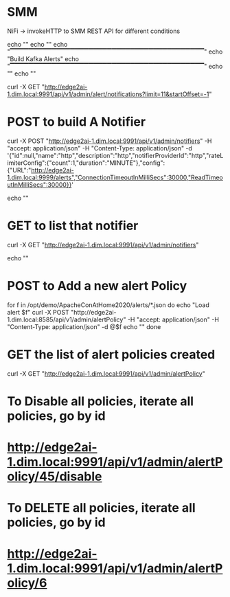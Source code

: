 # SMM

NiFi -> invokeHTTP to SMM REST API for different conditions

echo ""
echo ""
echo "▔▔▔▔▔▔▔▔▔▔▔▔▔▔▔▔▔▔▔▔▔▔▔▔▔▔▔▔▔▔▔▔▔▔▔▔▔▔▔▔▔▔"
echo "Build Kafka Alerts"
echo "▔▔▔▔▔▔▔▔▔▔▔▔▔▔▔▔▔▔▔▔▔▔▔▔▔▔▔▔▔▔▔▔▔▔▔▔▔▔▔▔▔▔"
echo ""
echo ""

curl -X GET "http://edge2ai-1.dim.local:9991/api/v1/admin/alert/notifications?limit=11&startOffset=-1"

# POST to build A Notifier

curl -X POST "http://edge2ai-1.dim.local:9991/api/v1/admin/notifiers" -H "accept: application/json" -H "Content-Type: application/json" -d '{"id":null,"name":"http","description":"http","notifierProviderId":"http","rateLimiterConfig":{"count":1,"duration":"MINUTE"},"config":{"URL":"http://edge2ai-1.dim.local:9999/alerts","ConnectionTimeoutInMilliSecs":30000,"ReadTimeoutInMilliSecs":30000}}'

echo ""

# GET to list that notifier
curl -X GET "http://edge2ai-1.dim.local:9991/api/v1/admin/notifiers"

echo ""

# POST to Add a new alert Policy
for f in /opt/demo/ApacheConAtHome2020/alerts/*.json
do 
  echo "Load alert $f"
  curl -X POST "http://edge2ai-1.dim.local:8585/api/v1/admin/alertPolicy" -H "accept: application/json" -H "Content-Type: application/json" -d @$f
  echo ""
done


# GET the list of alert policies created
curl -X GET "http://edge2ai-1.dim.local:9991/api/v1/admin/alertPolicy"

# To Disable all policies, iterate all policies, go by id
# http://edge2ai-1.dim.local:9991/api/v1/admin/alertPolicy/45/disable

# To DELETE all policies, iterate all policies, go by id
# http://edge2ai-1.dim.local:9991/api/v1/admin/alertPolicy/6
